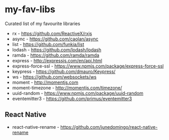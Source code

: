 # my-fav-libs
Curated list of my favourite libraries

* rx - https://github.com/ReactiveX/rxjs
* async - https://github.com/caolan/async
* list - https://github.com/funkia/list
* lodash - https://github.com/lodash/lodash
* ramda - https://github.com/ramda/ramda
* express - http://expressjs.com/en/api.html
* express-force-ssl - https://www.npmjs.com/package/express-force-ssl
* keypress - https://github.com/dmauro/Keypress/
* ws - https://github.com/websockets/ws
* moment - http://momentjs.com
* moment-timezone - http://momentjs.com/timezone/
* uuid-random - https://www.npmjs.com/package/uuid-random
* eventemitter3 - https://github.com/primus/eventemitter3

## React Native

* react-native-rename - https://github.com/junedomingo/react-native-rename
